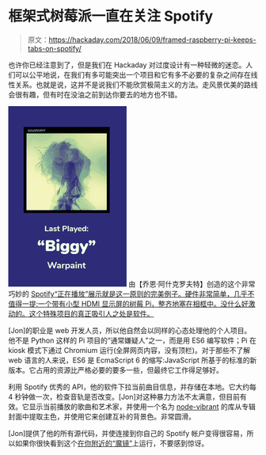 # 框架式树莓派一直在关注 Spotify

> 原文：<https://hackaday.com/2018/06/09/framed-raspberry-pi-keeps-tabs-on-spotify/>

也许你已经注意到了，但是我们在 Hackaday 对过度设计有一种轻微的迷恋。人们可以公平地说，在我们有多可能突出一个项目和它有多不必要的复杂之间存在线性关系。也就是说，这并不是说我们不能欣赏极简主义的方法。走风景优美的路线会很有趣，但有时在没油之前到达你要去的地方也不错。

[![](img/f5bc92faaf7aae3b007324977973ebaf.png)](https://hackaday.com/wp-content/uploads/2018/06/spotframe_detail.png) 由【乔恩·阿什克罗夫特】创造的这个非常巧妙的 [Spotify“正在播放”展示就是这一原则的完美例子。硬件非常简单，几乎不值得一提:一个带有小型 HDMI 显示屏的树莓 Pi，整齐地塞在相框中。没什么好激动的。这个特殊项目的真正吸引人之处是软件。](https://jonashcroft.co.uk/2018/05/14/now-playing-screen-spotify-raspberry-pi-es6/)

[Jon]的职业是 web 开发人员，所以他自然会以同样的心态处理他的个人项目。他不是 Python 这样的 Pi 项目的“通常嫌疑人”之一，而是用 ES6 编写软件；Pi 在 kiosk 模式下通过 Chromium 运行(全屏网页内容，没有顶栏)。对于那些不了解 web 语言的人来说，ES6 是 EcmaScript 6 的缩写:JavaScript 所基于的标准的新版本。它占用的资源比严格必要的要多一些，但最终它工作得足够好。

利用 Spotify 优秀的 API，他的软件下拉当前曲目信息，并存储在本地。它大约每 4 秒钟做一次，检查音轨是否改变。[Jon]对这种暴力方法不太满意，但目前有效。它显示当前播放的歌曲和艺术家，并使用一个名为 [node-vibrant](https://github.com/akfish/node-vibrant) 的库从专辑封面中提取主色，并使用它来创建互补的背景色。非常圆滑。

[Jon]提供了他的所有源代码，并使连接到你自己的 Spotify 帐户变得很容易，所以如果你很快看到这个[在你附近的“魔镜”](https://hackaday.com/2015/12/30/magic-mirror-on-the-wall-is-pi-or-esp-fairest-of-all/)上运行，不要感到惊讶。